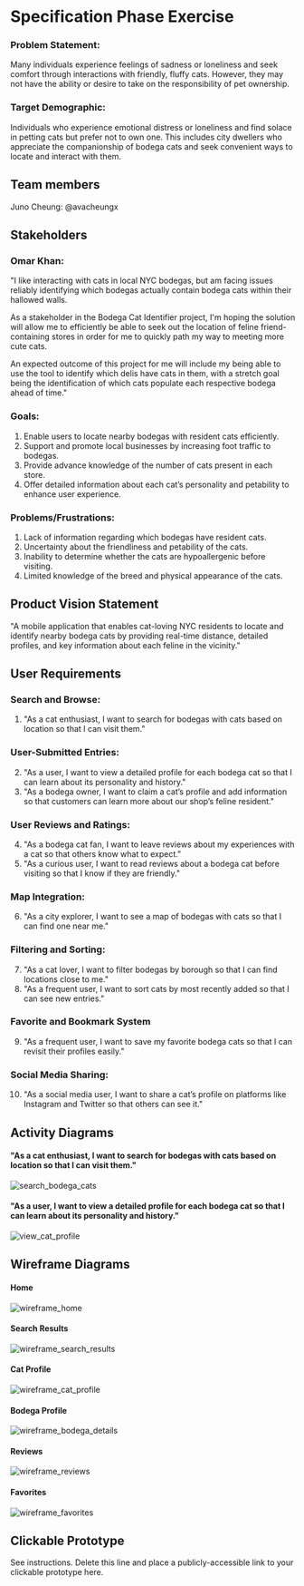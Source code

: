 # Specification Phase Exercise

### Problem Statement: 
Many individuals experience feelings of sadness or loneliness and seek comfort through interactions with friendly, fluffy cats. However, they may not have the ability or desire to take on the responsibility of pet ownership.

### Target Demographic: 
Individuals who experience emotional distress or loneliness and find solace in petting cats but prefer not to own one. This includes city dwellers who appreciate the companionship of bodega cats and seek convenient ways to locate and interact with them.

## Team members

Juno Cheung: @avacheungx

## Stakeholders
### Omar Khan:
"I like interacting with cats in local NYC bodegas, but am
facing issues reliably identifying which bodegas actually contain bodega
cats within their hallowed walls.

As a stakeholder in the Bodega Cat Identifier project, I'm hoping the
solution will allow me to efficiently be able to seek out the location
of feline friend-containing stores in order for me to 
quickly path my way to meeting more cute cats.

An expected outcome of this project for me will include my being able to
use the tool to identify which delis have cats in them, with a stretch
goal being the identification of which cats populate each respective bodega
ahead of time."

### Goals:
1. Enable users to locate nearby bodegas with resident cats efficiently.
2. Support and promote local businesses by increasing foot traffic to bodegas.
3. Provide advance knowledge of the number of cats present in each store.
4. Offer detailed information about each cat’s personality and petability to enhance user experience.

### Problems/Frustrations:
1. Lack of information regarding which bodegas have resident cats.
2. Uncertainty about the friendliness and petability of the cats.
3. Inability to determine whether the cats are hypoallergenic before visiting.
4. Limited knowledge of the breed and physical appearance of the cats.

## Product Vision Statement

"A mobile application that enables cat-loving NYC residents to locate and identify nearby bodega cats by providing real-time distance, detailed profiles, and key information about each feline in the vicinity."

## User Requirements

### Search and Browse: 
1. "As a cat enthusiast, I want to search for bodegas with cats based on location so that I can visit them."

### User-Submitted Entries: 
2. "As a user, I want to view a detailed profile for each bodega cat so that I can learn about its personality and history."
3. "As a bodega owner, I want to claim a cat’s profile and add information so that customers can learn more about our shop’s feline resident."

### User Reviews and Ratings: 
4. "As a bodega cat fan, I want to leave reviews about my experiences with a cat so that others know what to expect."
5. "As a curious user, I want to read reviews about a bodega cat before visiting so that I know if they are friendly."

### Map Integration:
6. "As a city explorer, I want to see a map of bodegas with cats so that I can find one near me."

### Filtering and Sorting:
7. "As a cat lover, I want to filter bodegas by borough so that I can find locations close to me."
8. "As a frequent user, I want to sort cats by most recently added so that I can see new entries."

### Favorite and Bookmark System
9. "As a frequent user, I want to save my favorite bodega cats so that I can revisit their profiles easily."

### Social Media Sharing:
10. "As a social media user, I want to share a cat’s profile on platforms like Instagram and Twitter so that others can see it."

## Activity Diagrams
#### "As a cat enthusiast, I want to search for bodegas with cats based on location so that I can visit them."

![search_bodega_cats](https://github.com/user-attachments/assets/6c54ac98-acdb-4b06-9c33-408441d51d61)

#### "As a user, I want to view a detailed profile for each bodega cat so that I can learn about its personality and history."

![view_cat_profile](https://github.com/user-attachments/assets/2dd4bb21-8684-40db-bddd-781237841af9)

## Wireframe Diagrams

#### Home
![wireframe_home](https://github.com/user-attachments/assets/180ccf08-330a-44eb-be54-c440543d5a78)

#### Search Results
![wireframe_search_results](https://github.com/user-attachments/assets/6e83275b-651b-4fc6-ab6c-5a30b55b0a12)

#### Cat Profile
![wireframe_cat_profile](https://github.com/user-attachments/assets/340ebac4-f618-495a-8bf8-0bea44010c31)

#### Bodega Profile
![wireframe_bodega_details](https://github.com/user-attachments/assets/bd5ab5ed-f160-4ac1-9c8c-024a6a53cd8e)

#### Reviews
![wireframe_reviews](https://github.com/user-attachments/assets/ca7b55a2-4132-46cb-8ab7-539d907f3cf8)

#### Favorites
![wireframe_favorites](https://github.com/user-attachments/assets/3b469bd9-b08d-42dc-aa76-d427b22a508f)


## Clickable Prototype

See instructions. Delete this line and place a publicly-accessible link to your clickable prototype here.
